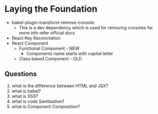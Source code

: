 # Laying the Foundation

- babel-plugin-transform-remove-console
  - This is a dev dependency which is used for removing consoles for more info refer official docs
- React Key Reconcilation
- React Component
  - Functional Component - NEW
    - Components name starts with capital letter
  - Class based Component - OLD

## Questions

1. what is the difference between HTML and JSX?
2. what is babel?
3. what is XSS?
4. what is code Sanitisation?
5. what is Component Composition?
